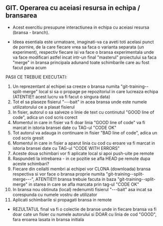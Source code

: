 ## GIT. Operarea cu aceiasi resursa in echipa / bransarea 

* Acest exercitiu presupune interactiunea in echipa cu aceiasi resursa (bransa - branch).


* Ideea esentiala este urmatoare, imaginati-va ca aveti toti acelasi punct de pornire, de la care fiecare vrea sa faca o varianta separata (un experiment), respectiv fiecare isi va face o bransa experimentala unde va face modificari astfel incat intr-un final "masterul" proiectului sa faca "merge" in bransa principala adunand toate schimbarile care au fost facut pana acum

PASII CE TREBUIE EXECUTATI:
  1. Un reprezentant al echipei sa creeze o bransa numita "git-training--split-merge" local si sa o propage pe repozitoriul in care lucreaza echipa (ATENTIE!! acest lucru va fi facut o singura data)
  2. Tot el sa plaseze fisierul "<author-name>---bait" in acea bransa  unde <author-name> este numele utilizatorului ce a plasat fisierul
  3. In fisier, autorul o sa salveze o linie de text cu continutul "GOOD line of code", adica un cod scris corect
  4. Momentul in care in fisier va fi doar linia "GOOD line of code" va fi marcat in istoria bransei date cu TAG-ul "CODE OK"
  5. Tot autorul va adauga in continuare in fisier "BAD line of code", adica un cod scris gresit
  6. Momentul in care in fisier a aparut linia cu cod cu eroare va fi marcat in istoria bransei date cu TAG-ul "CODE WITH ERRORS"
  7. Aceste doua schimbari vor fi aplicate local si apoi push-uite pe remote
  8. Raspundeti la intrebarea - in ce pozitie se afla HEAD pe remote dupa aceste schimbari?
  9. Fiecare din ceilalti membri ai echipei vor CLONA (downloada) bransa respectiva si vor face o bransa proprie numita "git-training--split-merge---<author-name>", ATENTIE!!! bransa trebuie facuta in baza "git-training--split-merge" in starea in care se afla marcata prin tag-ul "CODE OK"
  10. In bransa nou obtinuta (local) redenumiti fisierul "<author-name>---bait" asa incat sa corespunda cu numele vostru de utilizator
  11. Aplicati schimbarile si propagati bransa in remote  

* REZULTATUL final va fi o colectie de branse unde in fiecare bransa va fi doar cate un fisier cu numele autorului si DOAR cu linia de cod "GOOD", fara eroarea lasata in bransa initiala
